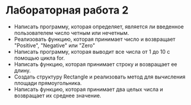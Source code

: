 # Лабораторная работа 2

- Написать программу, которая определяет, является ли введенное пользователем число четным или нечетным.
- Реализовать функцию, которая принимает число и возвращает "Positive", "Negative" или "Zero"
- Написать программу, которая выводит все числа от 1 до 10 с помощью цикла for.
- Написать функцию, которая принимает строку и возвращает ее длину.
- Создать структуру Rectangle и реализовать метод для вычисления площади прямоугольника.
- Написать функцию, которая принимает два целых числа и возвращает их среднее значение.
